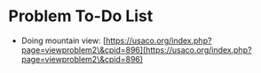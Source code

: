 # Problem To-Do List

* Doing mountain view: [https://usaco.org/index.php?page=viewproblem2\&cpid=896](https://usaco.org/index.php?page=viewproblem2\&cpid=896)
